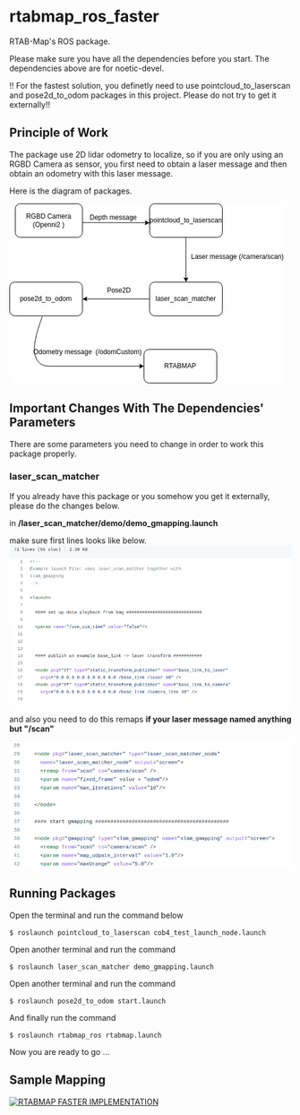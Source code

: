 # rtabmap_ros_faster
RTAB-Map's ROS package.

Please make sure you have all the dependencies before you start. The dependencies above are for noetic-devel. 

!! For the fastest solution, you definetly need to use pointcloud_to_laserscan  and pose2d_to_odom packages in this project. Please do not try to get it externally!!

## Principle of Work

The package use 2D lidar odometry to localize, so if you are only using an RGBD Camera as sensor, you first need to obtain a laser message and then obtain an odometry with this laser message.

Here is the diagram of packages.

![diagram](images/diagram.jpeg)


## Important Changes With The Dependencies' Parameters

There are some parameters you need to change in order to work this package properly.


### laser_scan_matcher 

If you already have this package or you somehow you get it externally, please do the changes below.

in **/laser_scan_matcher/demo/demo_gmapping.launch**

make sure first lines looks like below.
![p2ls1](images/p2ls1.png)

and also you need to do this remaps **if your laser message named anything but "/scan"**

![p2ls3](images/p2ls3.png)

## Running Packages

Open the terminal and run the command below 

```
$ roslaunch pointcloud_to_laserscan cob4_test_launch_node.launch 

```

Open another terminal and run the command

```
$ roslaunch laser_scan_matcher demo_gmapping.launch 

```

Open another terminal and run the command

```
$ roslaunch pose2d_to_odom start.launch

```
And finally run the command 

```
$ roslaunch rtabmap_ros rtabmap.launch 

```
Now you are ready to go ...


## Sample Mapping 

[![RTABMAP FASTER IMPLEMENTATION](https://img.youtube.com/vi/PkO3fUO6CCg/0.jpg)](https://youtube.com/watch?v=PkO3fUO6CCg)
